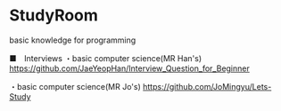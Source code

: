 # StudyRoom
basic knowledge for programming

■　Interviews
・basic computer science(MR Han's)
https://github.com/JaeYeopHan/Interview_Question_for_Beginner

・basic computer science(MR Jo's)
https://github.com/JoMingyu/Lets-Study

